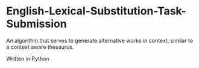 # English-Lexical-Substitution-Task-Submission
An algorithm that serves to generate alternative works in context, similar to a context aware thesaurus.  

Written in Python
